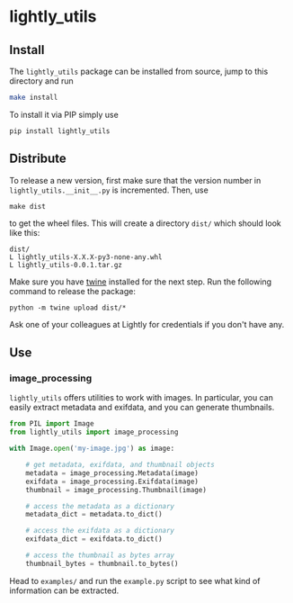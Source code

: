 # lightly_utils

## Install

The `lightly_utils` package can be installed from source, jump to this directory and run
```bash
make install
```

To install it via PIP simply use
```
pip install lightly_utils
```

## Distribute

To release a new version, first make sure that the version number in `lightly_utils.__init__.py` is incremented. Then, use
```
make dist
```
to get the wheel files. This will create a directory `dist/` which should look like this:
```
dist/
L lightly_utils-X.X.X-py3-none-any.whl
L lightly_utils-0.0.1.tar.gz
```

Make sure you have [twine](https://pypi.org/project/twine/) installed for the next step. Run the following command to release the package:
```
python -m twine upload dist/*
```

Ask one of your colleagues at Lightly for credentials if you don't have any.

## Use

### image_processing

`lightly_utils` offers utilities to work with images. In particular, you can easily extract metadata and exifdata, and you can generate thumbnails.

```python
from PIL import Image
from lightly_utils import image_processing

with Image.open('my-image.jpg') as image:

    # get metadata, exifdata, and thumbnail objects
    metadata = image_processing.Metadata(image)
    exifdata = image_processing.Exifdata(image)
    thumbnail = image_processing.Thumbnail(image)

    # access the metadata as a dictionary
    metadata_dict = metadata.to_dict()

    # access the exifdata as a dictionary
    exifdata_dict = exifdata.to_dict()

    # access the thumbnail as bytes array
    thumbnail_bytes = thumbnail.to_bytes()
```

Head to `examples/` and run the `example.py` script to see what kind of information can be extracted.